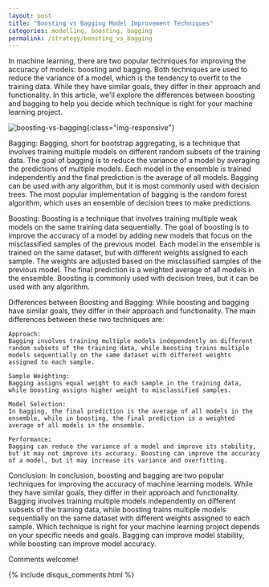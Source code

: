 ```yaml
---
layout: post
title: "Boosting vs Bagging Model Improvement Techniques"
categories: modelling, boosting, bagging
permalink: /strategy/boosting_vs_bagging
---
```

In machine learning, there are two popular techniques for improving the accuracy of models: boosting and bagging. Both techniques are used to reduce the variance of a model, which is the tendency to overfit to the training data. While they have similar goals, they differ in their approach and functionality. In this article, we'll explore the differences between boosting and bagging to help you decide which technique is right for your machine learning project.

![boosting-vs-bagging](/images/strategy/boosting-vs-bagging.jpg){:class="img-responsive"}

Bagging:
Bagging, short for bootstrap aggregating, is a technique that involves training multiple models on different random subsets of the training data. The goal of bagging is to reduce the variance of a model by averaging the predictions of multiple models. Each model in the ensemble is trained independently and the final prediction is the average of all models. Bagging can be used with any algorithm, but it is most commonly used with decision trees. The most popular implementation of bagging is the random forest algorithm, which uses an ensemble of decision trees to make predictions.

Boosting:
Boosting is a technique that involves training multiple weak models on the same training data sequentially. The goal of boosting is to improve the accuracy of a model by adding new models that focus on the misclassified samples of the previous model. Each model in the ensemble is trained on the same dataset, but with different weights assigned to each sample. The weights are adjusted based on the misclassified samples of the previous model. The final prediction is a weighted average of all models in the ensemble. Boosting is commonly used with decision trees, but it can be used with any algorithm.

Differences between Boosting and Bagging:
While boosting and bagging have similar goals, they differ in their approach and functionality. The main differences between these two techniques are:

    Approach:
    Bagging involves training multiple models independently on different random subsets of the training data, while boosting trains multiple models sequentially on the same dataset with different weights assigned to each sample.

    Sample Weighting:
    Bagging assigns equal weight to each sample in the training data, while boosting assigns higher weight to misclassified samples.

    Model Selection:
    In bagging, the final prediction is the average of all models in the ensemble, while in boosting, the final prediction is a weighted average of all models in the ensemble.

    Performance:
    Bagging can reduce the variance of a model and improve its stability, but it may not improve its accuracy. Boosting can improve the accuracy of a model, but it may increase its variance and overfitting.

Conclusion:
In conclusion, boosting and bagging are two popular techniques for improving the accuracy of machine learning models. While they have similar goals, they differ in their approach and functionality. Bagging involves training multiple models independently on different subsets of the training data, while boosting trains multiple models sequentially on the same dataset with different weights assigned to each sample. Which technique is right for your machine learning project depends on your specific needs and goals. Bagging can improve model stability, while boosting can improve model accuracy.

Comments welcome!

{% include disqus_comments.html %}
